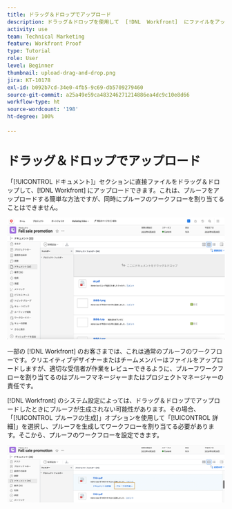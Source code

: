 ```yaml
---
title: ドラッグ＆ドロップでアップロード
description: ドラッグ＆ドロップを使用して  [!DNL  Workfront]  にファイルをアップロードする利点と制限について説明します。
activity: use
team: Technical Marketing
feature: Workfront Proof
type: Tutorial
role: User
level: Beginner
thumbnail: upload-drag-and-drop.png
jira: KT-10178
exl-id: b092b7cd-34e0-4fb5-9c69-db5709279460
source-git-commit: a25a49e59ca483246271214886ea4dc9c10e8d66
workflow-type: ht
source-wordcount: '198'
ht-degree: 100%

---
```


# ドラッグ＆ドロップでアップロード

「[!UICONTROL ドキュメント]」セクションに直接ファイルをドラッグ＆ドロップして、[!DNL Workfront] にアップロードできます。これは、プルーフをアップロードする簡単な方法ですが、同時にプルーフのワークフローを割り当てることはできません。

![カーソルがドキュメントリストの上に置かれ、「[!UICONTROL ここにドキュメントをドラッグ＆ドロップ]」メッセージが表示されている、[!DNL  Workfront] プロジェクトの[!UICONTROL ドキュメント]エリアの画像](assets/drag-and-drop-1.png)

一部の [!DNL Workfront] のお客さまでは、これは通常のプルーフのワークフローです。クリエイティブデザイナーまたはチームメンバーはファイルをアップロードしますが、適切な受信者が作業をレビューできるように、プルーフワークフローを割り当てるのはプルーフマネージャーまたはプロジェクトマネージャーの責任です。

[!DNL Workfront] のシステム設定によっては、ドラッグ＆ドロップでアップロードしたときにプルーフが生成されない可能性があります。その場合、「[!UICONTROL プルーフの生成]」オプションを使用して「[!UICONTROL 詳細]」を選択し、プルーフを生成してワークフローを割り当てる必要があります。そこから、プルーフのワークフローを設定できます。

![[!UICONTROL プルーフの生成]が強調表示された、[!DNL  Workfront] プロジェクトの[!UICONTROL ドキュメント]エリアの画像](assets/drag-and-drop-2.png)
